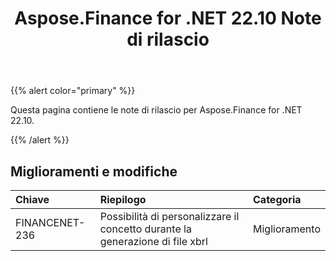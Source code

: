 ﻿---
title: Aspose.Finance for .NET 22.10 Note di rilascio
type: docs
weight: 17
url: /it/net/aspose-finance-for-net-22-10-release-notes/
---
{{% alert color="primary" %}}

Questa pagina contiene le note di rilascio per Aspose.Finance for .NET 22.10.

{{% /alert %}}

## **Miglioramenti e modifiche**

|**Chiave**|**Riepilogo**|**Categoria**|
|:- |:- |:- |
|FINANCENET-236| Possibilità di personalizzare il concetto durante la generazione di file xbrl|Miglioramento|
